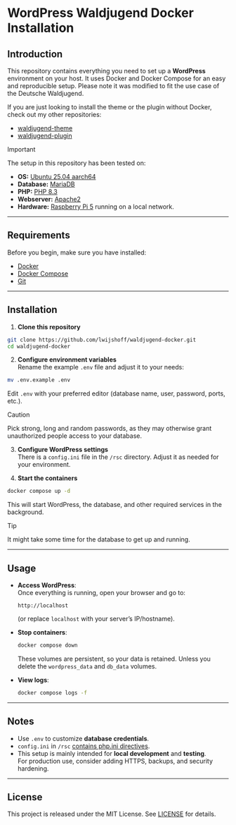 # WordPress Waldjugend Docker Installation

## Introduction

This repository contains everything you need to set up a **WordPress** environment on your host.
It uses Docker and Docker Compose for an easy and reproducible setup.
Please note it was modified to fit the use case of the Deutsche Waldjugend.

If you are just looking to install the theme or the plugin without Docker, check out my other repositories:  
- [waldjugend-theme](https://github.com/lwijshoff/waldjugend-theme)  
- [waldjugend-plugin](https://github.com/lwijshoff/waldjugend-plugin)  

> [!IMPORTANT]  
> The setup in this repository has been tested on:  
> - **OS:** [Ubuntu 25.04 aarch64](https://ubuntu.com/download/server)  
> - **Database:** [MariaDB](https://mariadb.org/download)  
> - **PHP:** [PHP 8.3](https://www.php.net/downloads.php)  
> - **Webserver:** [Apache2](https://httpd.apache.org/download.cgi)  
> - **Hardware:** [Raspberry Pi 5](https://www.raspberrypi.com/products/raspberry-pi-5/) running on a local network.  

---

## Requirements

Before you begin, make sure you have installed:

- [Docker](https://docs.docker.com/get-docker/)  
- [Docker Compose](https://docs.docker.com/compose/install/)  
- [Git](https://git-scm.com/downloads)  

---

## Installation

1. **Clone this repository**
  ```bash
  git clone https://github.com/lwijshoff/waldjugend-docker.git
  cd waldjugend-docker
  ```

2. **Configure environment variables**  
  Rename the example `.env` file and adjust it to your needs:
  ```bash
  mv .env.example .env
  ```
  Edit `.env` with your preferred editor (database name, user, password, ports, etc.).

  > [!CAUTION]  
  > Pick strong, long and random passwords, as they may otherwise grant unauthorized people access to your database. 

3. **Configure WordPress settings**  
  There is a `config.ini` file in the `/rsc` directory. Adjust it as needed for your environment.

4. **Start the containers**  
  ```bash
  docker compose up -d
  ```
  This will start WordPress, the database, and other required services in the background.

> [!TIP]  
> It might take some time for the database to get up and running. 

---

## Usage

- **Access WordPress**:  
  Once everything is running, open your browser and go to:  
  ```
  http://localhost
  ```
  (or replace `localhost` with your server’s IP/hostname).

- **Stop containers**:  
  ```bash
  docker compose down
  ```
  These volumes are persistent, so your data is retained. Unless you delete the `wordpress_data` and `db_data` volumes.

- **View logs**:  
  ```bash
  docker compose logs -f
  ```

---

## Notes

- Use `.env` to customize **database credentials**.  
- `config.ini` in `/rsc` [contains php.ini directives](https://www.php.net/manual/en/ini.list.php).  
- This setup is mainly intended for **local development** and **testing**.  
  For production use, consider adding HTTPS, backups, and security hardening.

---

## License

This project is released under the MIT License. See [LICENSE](./LICENSE) for details.
